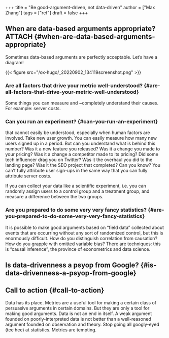 +++
title = "Be good-argument-driven, not data-driven"
author = ["Max Zhang"]
tags = ["ref"]
draft = false
+++

## When are data-based arguments appropriate? <span class="tag"><span class="ATTACH">ATTACH</span></span> {#when-are-data-based-arguments-appropriate}

Sometimes data-based arguments are perfectly acceptable. Let’s have a diagram!

{{< figure src="/ox-hugo/_20220902_134119screenshot.png" >}}


### Are all factors that drive your metric well-understood? {#are-all-factors-that-drive-your-metric-well-understood}

Some things you can measure and ~completely understand their causes. For example: server costs.


### Can you run an experiment? {#can-you-run-an-experiment}

that cannot easily be understood, especially when human factors are involved. Take new user growth. You can easily measure how many new users signed up in a period. But can you understand what is behind this number? Was it a new feature you released? Was it a change you made to your pricing? Was it a change a competitor made to its pricing? Did some tech influencer drag you on Twitter? Was it the overhaul you did to the landing page? Was it the SEO project that completed? Can you know?
You can’t fully attribute user sign-ups in the same way that you can fully attribute server costs.

If you can collect your data like a scientific experiment, i.e. you can randomly assign users to a control group and a treatment group, and measure a difference between the two groups.


### Are you prepared to do some very very fancy statistics? {#are-you-prepared-to-do-some-very-very-fancy-statistics}

It is possible to make good arguments based on “field data” collected about events that are occurring without any sort of randomized control, but this is enormously difficult. How do you distinguish correlation from causation? How do you grapple with omitted variable bias? There are techniques: this is “causal inference”, the province of econometrics and data science.


## Is data-drivenness a psyop from Google? {#is-data-drivenness-a-psyop-from-google}


## Call to action {#call-to-action}

Data has its place. Metrics are a useful tool for making a certain class of persuasive arguments in certain domains. But they are only a tool for making good arguments. Data is not an end in itself. A weak argument founded on poorly-interpreted data is not better than a well-reasoned argument founded on observation and theory. Stop going all googly-eyed (tee hee) at statistics. Metrics are tempting.
